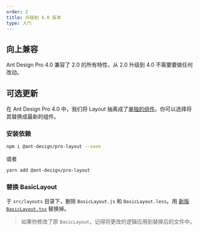 ```yaml
---
order: 2
title: 升级到 4.0 版本
type: 入门
---
```


## 向上兼容

Ant Design Pro 4.0 兼容了 2.0 的所有特性，从 2.0 升级到 4.0 不需要要做任何改动。

## 可选更新

在 Ant Design Pro 4.0 中，我们将 Layout 抽离成了[单独的组件](https://github.com/ant-design/pro-components)。你可以选择将其替换成最新的组件。

### 安装依赖

```bash
npm i @ant-design/pro-layout --save
```

或者

```bash
yarn add @ant-design/pro-layout
```

### 替换 BasicLayout

于 `src/layouts` 目录下，删除 `BasicLayout.js` 和 `BasicLayout.less`。用 [新版 `BasicLayout.tsx`](https://github.com/ant-design/ant-design-pro/blob/master/src/layouts/BasicLayout.tsx) 替换掉。

> 如果你修改了原 `BasicLayout`，记得将更改的逻辑应用到替换后的文件中。
